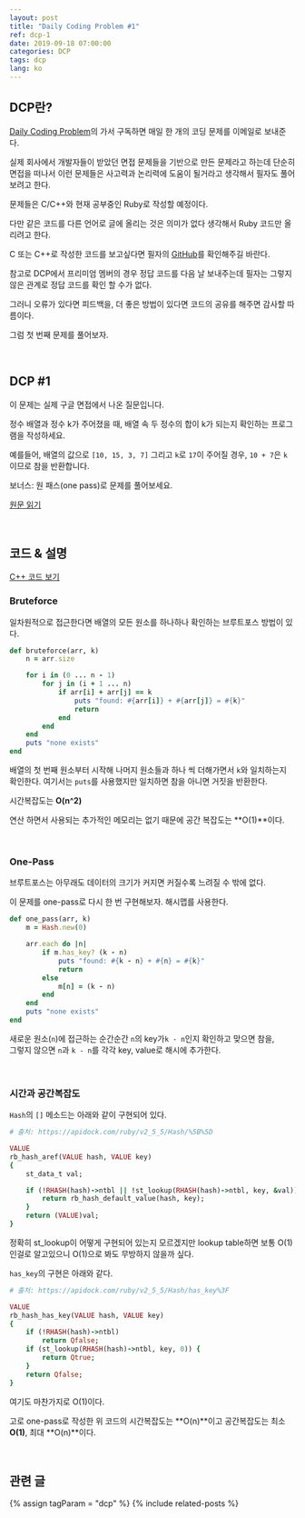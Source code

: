 ```yaml
---
layout: post
title: "Daily Coding Problem #1"
ref: dcp-1
date: 2019-09-18 07:00:00
categories: DCP
tags: dcp
lang: ko
---
```


## DCP란?
[Daily Coding Problem](https://www.dailycodingproblem.com)의 가서 구독하면 매일 한 개의 코딩 문제를 이메일로 보내준다. 

실제 회사에서 개발자들이 받았던 면접 문제들을 기반으로 만든 문제라고 하는데 단순히 면접을 떠나서 
이런 문제들은 사고력과 논리력에 도움이 될거라고 생각해서 필자도 풀어보려고 한다.

문제들은 C/C++와 현재 공부중인 Ruby로 작성할 예정이다.

다만 같은 코드를 다른 언어로 글에 올리는 것은 의미가 없다 생각해서 Ruby 코드만 올리려고 한다.

C 또는 C++로 작성한 코드를 보고싶다면 필자의 [GitHub](https://github.com/muicode/DCP)를 확인해주길 바란다.

참고로 DCP에서 프리미엄 멤버의 경우 정답 코드를 다음 날 보내주는데 필자는 그렇지 않은 관계로 정답 코드를 확인 할 수가 없다.

그러니 오류가 있다면 피드백을, 더 좋은 방법이 있다면 코드의 공유를 해주면 감사할 따름이다.

그럼 첫 번째 문제를 풀어보자.

<br>

## DCP #1
이 문제는 실제 구글 면접에서 나온 질문입니다.

정수 배열과 정수 k가 주어졌을 때, 배열 속 두 정수의 합이 k가 되는지 확인하는 프로그램을 작성하세요.

예를들어, 배열의 값으로 `[10, 15, 3, 7]` 그리고 `k`로 `17`이 주어질 경우, `10 + 7`은 `k` 이므로 참을 반환합니다.

보너스: 원 패스(one pass)로 문제를 풀어보세요.

[원문 읽기](en-dcp-1.html#dcp1)

 <br>

## 코드 & 설명
[C++ 코드 보기](https://github.com/muicode/DCP/blob/master/problem1/dcp1.cpp)

### Bruteforce
일차원적으로 접근한다면 배열의 모든 원소를 하나하나 확인하는 브루트포스 방법이 있다.

```ruby
def bruteforce(arr, k)
    n = arr.size

    for i in (0 ... n - 1)
        for j in (i + 1 ... n)
            if arr[i] + arr[j] == k
                puts "found: #{arr[i]} + #{arr[j]} = #{k}"
                return
            end
        end
    end
    puts "none exists"
end
```

배열의 첫 번째 원소부터 시작해 나머지 원소들과 하나 씩 더해가면서 `k`와 일치하는지 확인한다.
여기서는 `puts`를 사용했지만 일치하면 참을 아니면 거짓을 반환한다.

시간복잡도는 **O(n^2)** 

연산 하면서 사용되는 추가적인 메모리는 없기 때문에 공간 복잡도는 **O(1)**이다.

<br>

### One-Pass

브루트포스는 아무래도 데이터의 크기가 커지면 커질수록 느려질 수 밖에 없다.

이 문제를 one-pass로 다시 한 번 구현해보자. 해시맵를 사용한다.

```ruby
def one_pass(arr, k)
    m = Hash.new(0)

    arr.each do |n|
        if m.has_key? (k - n)
            puts "found: #{k - n} + #{n} = #{k}"
            return
        else
            m[n] = (k - n)
        end
    end
    puts "none exists"
end
```

새로운 원소(`n`)에 접근하는 순간순간 `n`의  key가`k - n`인지 확인하고 맞으면 참을, <br>
그렇지 않으면 `n`과 `k - n`를 각각 key, value로 해시에 추가한다.

<br>

### 시간과 공간복잡도

`Hash`의 `[]` 메소드는 아래와 같이 구현되어 있다.

```ruby
# 출처: https://apidock.com/ruby/v2_5_5/Hash/%5B%5D

VALUE
rb_hash_aref(VALUE hash, VALUE key)
{
    st_data_t val;

    if (!RHASH(hash)->ntbl || !st_lookup(RHASH(hash)->ntbl, key, &val)) {
        return rb_hash_default_value(hash, key);
    }
    return (VALUE)val;
}
```

정확히 st_lookup이 어떻게 구현되어 있는지 모르겠지만 lookup table하면 보통 O(1)인걸로 알고있으니 O(1)으로 봐도 무방하지 않을까 싶다.

`has_key`의 구현은 아래와 같다.
```ruby
# 출처: https://apidock.com/ruby/v2_5_5/Hash/has_key%3F

VALUE
rb_hash_has_key(VALUE hash, VALUE key)
{
    if (!RHASH(hash)->ntbl)
        return Qfalse;
    if (st_lookup(RHASH(hash)->ntbl, key, 0)) {
        return Qtrue;
    }
    return Qfalse;
}
```

여기도 마찬가지로 O(1)이다.

고로 one-pass로 작성한 위 코드의 시간복잡도는 **O(n)**이고 공간복잡도는 최소 **O(1)**, 최대 **O(n)**이다.

<br>

## 관련 글 <a id="related"></a>
{% assign tagParam = "dcp" %}
{% include related-posts %}
